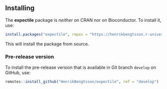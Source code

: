 ## Installing

The **expectile** package is _neither_ on CRAN nor on Bioconductor.
To install it, use:

```r
install.packages("expectile", repos = "https://henrikbengtsson.r-universe.dev")
```

This will install the package from source.


### Pre-release version

To install the pre-release version that is available in Git branch
`develop` on GitHub, use:

```r
remotes::install_github("HenrikBengtsson/expectile", ref = "develop")
```
